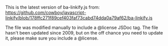 This is the latest version of ba-linkify.js from:
https://github.com/cowboy/javascript-linkify/blob/178ffc271f89cef403faf73cabd74dda0a79af62/ba-linkify.js

The file was modified manually to include a @license JSDoc tag. The file hasn't
been updated since 2009, but on the off chance you need to update it, please
make sure you include a @license.
